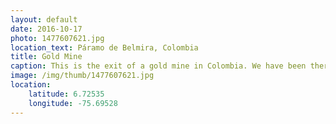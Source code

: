 ```yaml
---
layout: default
date: 2016-10-17
photo: 1477607621.jpg
location_text: Páramo de Belmira, Colombia
title: Gold Mine
caption: This is the exit of a gold mine in Colombia. We have been there with a guide to see how does it look like. We did see some small gold 'stream'. We also woke up few bats on our way haha!
image: /img/thumb/1477607621.jpg
location:
    latitude: 6.72535
    longitude: -75.69528
---
```

